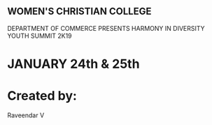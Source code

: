 

## WOMEN'S CHRISTIAN COLLEGE

DEPARTMENT OF COMMERCE
PRESENTS
HARMONY IN DIVERSITY
YOUTH SUMMIT 2K19

# JANUARY 24th & 25th

# Created by:
Raveendar V


